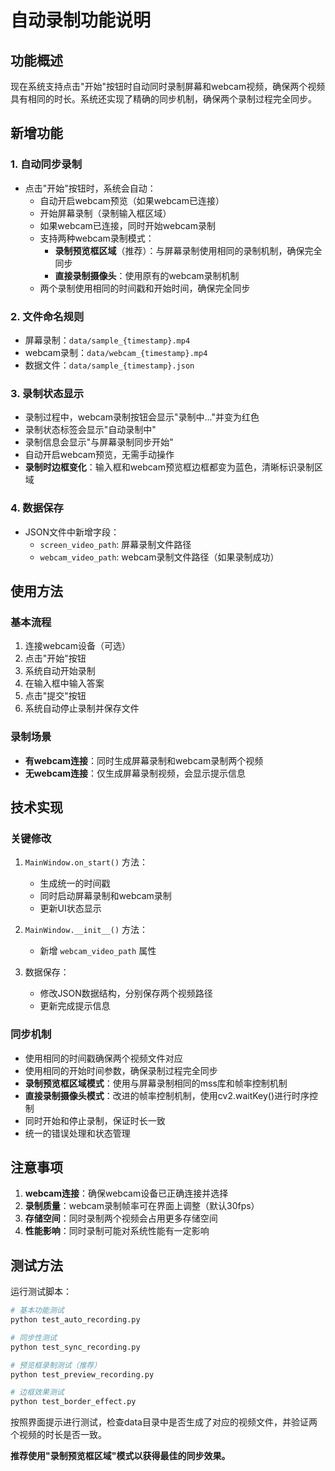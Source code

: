 # 自动录制功能说明

## 功能概述

现在系统支持点击"开始"按钮时自动同时录制屏幕和webcam视频，确保两个视频具有相同的时长。系统还实现了精确的同步机制，确保两个录制过程完全同步。

## 新增功能

### 1. 自动同步录制
- 点击"开始"按钮时，系统会自动：
  - 自动开启webcam预览（如果webcam已连接）
  - 开始屏幕录制（录制输入框区域）
  - 如果webcam已连接，同时开始webcam录制
  - 支持两种webcam录制模式：
    - **录制预览框区域**（推荐）：与屏幕录制使用相同的录制机制，确保完全同步
    - **直接录制摄像头**：使用原有的webcam录制机制
  - 两个录制使用相同的时间戳和开始时间，确保完全同步

### 2. 文件命名规则
- 屏幕录制：`data/sample_{timestamp}.mp4`
- webcam录制：`data/webcam_{timestamp}.mp4`
- 数据文件：`data/sample_{timestamp}.json`

### 3. 录制状态显示
- 录制过程中，webcam录制按钮会显示"录制中..."并变为红色
- 录制状态标签会显示"自动录制中"
- 录制信息会显示"与屏幕录制同步开始"
- 自动开启webcam预览，无需手动操作
- **录制时边框变化**：输入框和webcam预览框边框都变为蓝色，清晰标识录制区域

### 4. 数据保存
- JSON文件中新增字段：
  - `screen_video_path`: 屏幕录制文件路径
  - `webcam_video_path`: webcam录制文件路径（如果录制成功）

## 使用方法

### 基本流程
1. 连接webcam设备（可选）
2. 点击"开始"按钮
3. 系统自动开始录制
4. 在输入框中输入答案
5. 点击"提交"按钮
6. 系统自动停止录制并保存文件

### 录制场景
- **有webcam连接**：同时生成屏幕录制和webcam录制两个视频
- **无webcam连接**：仅生成屏幕录制视频，会显示提示信息

## 技术实现

### 关键修改
1. `MainWindow.on_start()` 方法：
   - 生成统一的时间戳
   - 同时启动屏幕录制和webcam录制
   - 更新UI状态显示

2. `MainWindow.__init__()` 方法：
   - 新增 `webcam_video_path` 属性

3. 数据保存：
   - 修改JSON数据结构，分别保存两个视频路径
   - 更新完成提示信息

### 同步机制
- 使用相同的时间戳确保两个视频文件对应
- 使用相同的开始时间参数，确保录制过程完全同步
- **录制预览框区域模式**：使用与屏幕录制相同的mss库和帧率控制机制
- **直接录制摄像头模式**：改进的帧率控制机制，使用cv2.waitKey()进行时序控制
- 同时开始和停止录制，保证时长一致
- 统一的错误处理和状态管理

## 注意事项

1. **webcam连接**：确保webcam设备已正确连接并选择
2. **录制质量**：webcam录制帧率可在界面上调整（默认30fps）
3. **存储空间**：同时录制两个视频会占用更多存储空间
4. **性能影响**：同时录制可能对系统性能有一定影响

## 测试方法

运行测试脚本：
```bash
# 基本功能测试
python test_auto_recording.py

# 同步性测试
python test_sync_recording.py

# 预览框录制测试（推荐）
python test_preview_recording.py

# 边框效果测试
python test_border_effect.py
```

按照界面提示进行测试，检查data目录中是否生成了对应的视频文件，并验证两个视频的时长是否一致。

**推荐使用"录制预览框区域"模式以获得最佳的同步效果。** 